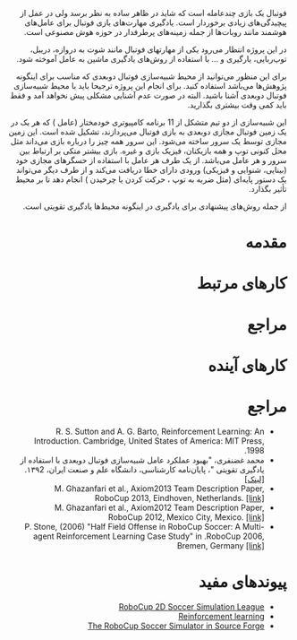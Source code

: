 <div dir=rtl>

فوتبال یک بازی چندعامله است که شاید در ظاهر ساده به نظر برسد ولی در عمل از پیچیدگی‌های زیادی برخوردار است. یادگیری مهارت‌های بازی فوتبال برای عامل‌های هوشمند مانند روبات‌ها از جمله زمینه‌های پرطرفدار در حوزه هوش مصنوعی است.

در این پروژه انتظار می‌رود یکی از مهارتهای فوتبال مانند شوت به دروازه، دریبل، توپ‌ربایی، یارگیری و ... با استفاده از روش‌های یادگیری ماشین به عامل آموخته شود.

برای این منظور می‌توانید از محیط شبیه‌سازی فوتبال دوبعدی که مناسب برای اینگونه پژوهش‌ها می‌باشد استفاده کنید. برای انجام این پروژه ترجیحا باید با محیط شبیه‌سازی فوتبال دوبعدی آشنا باشید. البته در صورت عدم آشنایی مشکلی پیش نخواهد آمد و فقط باید کمی وقت بیشتری بگذارید.

این شبیه‌سازی از دو تیم متشکل از 11 برنامه کامپیوتری خودمختار  (عامل ) که هر یک در یک زمین فوتبال مجازی  دوبعدی به بازی فوتبال می‌پردازند، تشکیل شده است. این زمین مجازی توسط یک سرور  ساخته می‌شود. این سرور همه چیز را درباره بازی می‌داند مثل محل کنونی توپ و همه بازیکنان، فیزیک بازی و غیره. بازی بیشتر متکی بر ارتباط بین سرور و هر عامل می‌باشد. از یک طرف هر عامل با استفاده از حسگرهای  مجازی خود (بینایی، شنوایی و فیزیکی) ورودی دارای خطا  دریافت می‌کند و از طرف دیگر می‌تواند یک دستور  پایه‌ای (مثل ضربه به توپ ، حرکت کردن  یا چرخیدن ) انجام دهد تا بر محیط تأثیر بگذارد.

از جمله روش‌های پیشنهادی برای یادگیری در اینگونه محیط‌ها یادگیری تقویتی است.

# مقدمه

# کارهای مرتبط

# مراجع

# کارهای آینده

# مراجع
+ R. S. Sutton and A. G. Barto, Reinforcement Learning: An Introduction. Cambridge, United States of America: MIT Press, 1998.
+ محمد غضنفری، "بهبود عملکرد عامل شبیه‌سازی فوتبال دوبعدی با استفاده از یادگیری تقویتی "، پایان‌نامه کارشناسی، دانشگاه علم و صنعت ایران، ۱۳۹2. [[لینک]](https://www.dropbox.com/s/2elzbgh9qnym476/Performance%20Improvement%20of%20a%202D%20Soccer%20Simulation%20agent%20using%20Rainforcement%20Learning.pdf)
+ M. Ghazanfari et al., Axiom2013 Team Description Paper, RoboCup 2013, Eindhoven, Netherlands.
 [[link]](https://www.dropbox.com/s/ueqzw1ikukm5uxb/Axiom2013_TDP.pdf)
+ M. Ghazanfari et al., Axiom2012 Team Description Paper, RoboCup 2012, Mexico City, Mexico.
 [[link]](https://www.dropbox.com/s/sk9l0t084s4d9kt/Axiom2012_TDP.pdf)
+ P. Stone, (2006) "Half Field Offense in RoboCup Soccer: A Multi-agent Reinforcement Learning Case Study" in .RoboCup 2006, Bremen, Germany
[[link]](https://www.dropbox.com/s/6av9e1435da8wdq/Half%20Field%20O%EF%AC%80ense%20in%20RoboCup%20Soccer%20A%20Multiagent%20Reinforcement%20Learning%20Case%20Study.pdf)


# پیوندهای مفید
+ [RoboCup 2D Soccer Simulation League](http://en.wikipedia.org/wiki/RoboCup_2D_Soccer_Simulation_League)
+ [Reinforcement learning](http://en.wikipedia.org/wiki/Reinforcement_learning)
+ [The RoboCup Soccer Simulator in Source Forge ](http://sourceforge.net/projects/sserver/files/)
